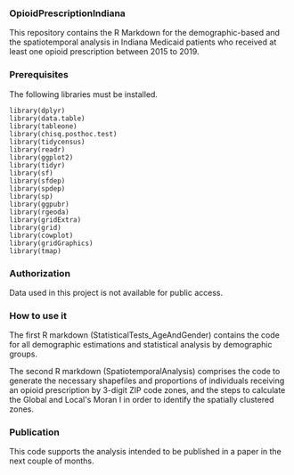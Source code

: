 
### OpioidPrescriptionIndiana
This repository contains the R Markdown for the demographic-based and the spatiotemporal analysis in Indiana Medicaid patients who received at least one opioid prescription between 2015 to 2019. 

### Prerequisites 
The following libraries must be installed. 

```
library(dplyr)
library(data.table)
library(tableone)
library(chisq.posthoc.test)
library(tidycensus)
library(readr)
library(ggplot2)
library(tidyr)
library(sf)
library(sfdep)
library(spdep)
library(sp)
library(ggpubr)
library(rgeoda)
library(gridExtra)
library(grid)
library(cowplot)
library(gridGraphics)
library(tmap)

```
### Authorization 
Data used in this project is not available for public access. 

### How to use it
The first R markdown (StatisticalTests_AgeAndGender) contains the code for all demographic estimations and statistical analysis by demographic groups. 

The second R markdown (SpatiotemporalAnalysis) comprises the code to generate the necessary shapefiles and proportions of individuals receiving an opioid prescription by 3-digit ZIP code zones, and the steps to calculate the Global and Local's Moran I in order to identify the spatially clustered zones.   

### Publication 
This code supports the analysis intended to be published in a paper in the next couple of months.  



